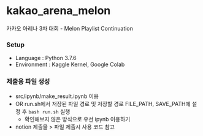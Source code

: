 # kakao_arena_melon
카카오 아레나 3차 대회 - Melon Playlist Continuation

### Setup
- Language : Python 3.7.6
- Environment : Kaggle Kernel, Google Colab

### 제출용 파일 생성
- src/ipynb/make_result.ipynb 이용
- OR run.sh에서 저장된 파일 경로 및 저장할 경로 FILE_PATH, SAVE_PATH에 설정 후 ```bash run.sh``` 실행
  - 확인해보지 않은 방식으로 우선 ipynb 이용하기
- notion 제출물 > 파일 제출시 사용 코드 참고
